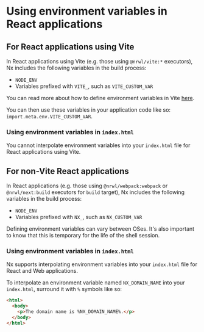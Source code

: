 # Using environment variables in React applications

## For React applications using Vite

In React applications using Vite (e.g. those using `@nrwl/vite:*` executors), Nx includes the following variables in the build process:

- `NODE_ENV`
- Variables prefixed with `VITE_`, such as `VITE_CUSTOM_VAR`

You can read more about how to define environment variables in Vite [here](https://vitejs.dev/guide/env-and-mode.html).

You can then use these variables in your application code like so: `import.meta.env.VITE_CUSTOM_VAR`.

### Using environment variables in `index.html`

You cannot interpolate environment variables into your `index.html` file for React applications using Vite.

## For non-Vite React applications

In React applications (e.g. those using `@nrwl/webpack:webpack` or `@nrwl/next:build` executors for `build` target), Nx
includes the following variables in the build process:

- `NODE_ENV`
- Variables prefixed with `NX_`, such as `NX_CUSTOM_VAR`

Defining environment variables can vary between OSes. It's also important to know that this is temporary for the life of
the shell session.

### Using environment variables in `index.html`

Nx supports interpolating environment variables into your `index.html` file for React and Web applications.

To interpolate an environment variable named `NX_DOMAIN_NAME` into your `index.html`, surround it with `%` symbols like so:

```html {% fileName="index.html" %}
<html>
  <body>
    <p>The domain name is %NX_DOMAIN_NAME%.</p>
  </body>
</html>
```
